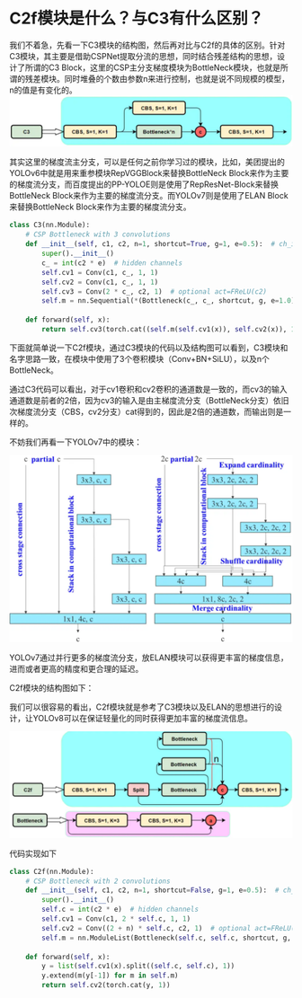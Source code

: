 # **C2f模块是什么？与C3有什么区别？**

我们不着急，先看一下C3模块的结构图，然后再对比与C2f的具体的区别。针对C3模块，其主要是借助CSPNet提取分流的思想，同时结合残差结构的思想，设计了所谓的C3 Block，这里的CSP主分支梯度模块为BottleNeck模块，也就是所谓的残差模块。同时堆叠的个数由参数n来进行控制，也就是说不同规模的模型，n的值是有变化的。![image-20230701094547649](./.assets/image-20230701094547649.png)

其实这里的梯度流主分支，可以是任何之前你学习过的模块，比如，美团提出的YOLOv6中就是用来重参模块RepVGGBlock来替换BottleNeck Block来作为主要的梯度流分支，而百度提出的PP-YOLOE则是使用了RepResNet-Block来替换BottleNeck Block来作为主要的梯度流分支。而YOLOv7则是使用了ELAN Block来替换BottleNeck Block来作为主要的梯度流分支。

```python
class C3(nn.Module):
    # CSP Bottleneck with 3 convolutions
    def __init__(self, c1, c2, n=1, shortcut=True, g=1, e=0.5):  # ch_in, ch_out, number, shortcut, groups, expansion
        super().__init__()
        c_ = int(c2 * e)  # hidden channels
        self.cv1 = Conv(c1, c_, 1, 1)
        self.cv2 = Conv(c1, c_, 1, 1)
        self.cv3 = Conv(2 * c_, c2, 1)  # optional act=FReLU(c2)
        self.m = nn.Sequential(*(Bottleneck(c_, c_, shortcut, g, e=1.0) for _ in range(n)))

    def forward(self, x):
        return self.cv3(torch.cat((self.m(self.cv1(x)), self.cv2(x)), 1))
```

下面就简单说一下C2f模块，通过C3模块的代码以及结构图可以看到，C3模块和名字思路一致，在模块中使用了3个卷积模块（Conv+BN+SiLU），以及n个BottleNeck。

通过C3代码可以看出，对于cv1卷积和cv2卷积的通道数是一致的，而cv3的输入通道数是前者的2倍，因为cv3的输入是由主梯度流分支（BottleNeck分支）依旧次梯度流分支（CBS，cv2分支）cat得到的，因此是2倍的通道数，而输出则是一样的。

不妨我们再看一下YOLOv7中的模块：

<img src="./.assets/image-20230701094845393.png" alt="image-20230701094845393" style="zoom:50%;" />

YOLOv7通过并行更多的梯度流分支，放ELAN模块可以获得更丰富的梯度信息，进而或者更高的精度和更合理的延迟。

C2f模块的结构图如下：

我们可以很容易的看出，C2f模块就是参考了C3模块以及ELAN的思想进行的设计，让YOLOv8可以在保证轻量化的同时获得更加丰富的梯度流信息。

<img src="./.assets/image-20230701094953272.png" alt="image-20230701094953272" style="zoom:50%;" />

代码实现如下

```python
class C2f(nn.Module):
    # CSP Bottleneck with 2 convolutions
    def __init__(self, c1, c2, n=1, shortcut=False, g=1, e=0.5):  # ch_in, ch_out, number, shortcut, groups, expansion
        super().__init__()
        self.c = int(c2 * e)  # hidden channels
        self.cv1 = Conv(c1, 2 * self.c, 1, 1)
        self.cv2 = Conv((2 + n) * self.c, c2, 1)  # optional act=FReLU(c2)
        self.m = nn.ModuleList(Bottleneck(self.c, self.c, shortcut, g, k=((3, 3), (3, 3)), e=1.0) for _ in range(n))

    def forward(self, x):
        y = list(self.cv1(x).split((self.c, self.c), 1))
        y.extend(m(y[-1]) for m in self.m)
        return self.cv2(torch.cat(y, 1))

```

